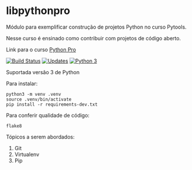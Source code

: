 # libpythonpro
Módulo para exemplificar construção de projetos Python no curso Pytools.

Nesse curso é ensinado como contribuir com projetos de código aberto.

Link para o curso [Python Pro](https://www.python.pro.br/)


[![Build Status](https://travis-ci.org/igoraserpac/libpythonpro.svg?branch=main)](https://travis-ci.org/igoraserpac/libpythonpro)
[![Updates](https://pyup.io/repos/github/aprendendoprogramacao/libpythonpro/shield.svg)](https://pyup.io/repos/github/aprendendoprogramacao/libpythonpro/)
[![Python 3](https://pyup.io/repos/github/aprendendoprogramacao/libpythonpro/python-3-shield.svg)](https://pyup.io/repos/github/aprendendoprogramacao/libpythonpro/)


Suportada versão 3 de Python

Para instalar:

```console
python3 -m venv .venv
source .venv/bin/activate
pip install -r requirements-dev.txt
```

Para conferir qualidade de código:

```console
flake8
```

Tópicos a serem abordados:
1. Git
2. Virtualenv
3. Pip 